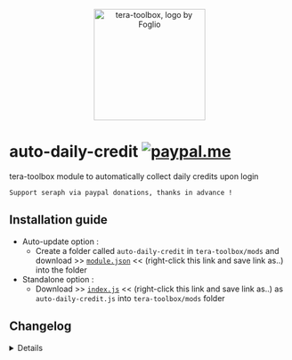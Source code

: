 <p align="center">
<a href="https://discord.gg/dUNDDtw">
<img src="https://github.com/seraphinush-gaming/pastebin/blob/master/logo_ttb_trans.png?raw=true" width="200" height="200" alt="tera-toolbox, logo by Foglio" />
</a>
</p>

# auto-daily-credit [![paypal.me](https://img.shields.io/badge/paypal.me-donate-333333.svg?colorA=40CEDB&colorB=333333)](https://www.paypal.me/seraphinush) 
tera-toolbox module to automatically collect daily credits upon login
```
Support seraph via paypal donations, thanks in advance !
```

## Installation guide
- Auto-update option :
  - Create a folder called `auto-daily-credit` in `tera-toolbox/mods` and download >> [`module.json`](https://raw.githubusercontent.com/seraphinush-gaming/auto-daily-credit/master/module.json) << (right-click this link and save link as..) into the folder
- Standalone option :
  - Download >> [`index.js`](https://raw.githubusercontent.com/seraphinush-gaming/auto-daily-credit/master/index.js) << (right-click this link and save link as..) as `auto-daily-credit.js` into `tera-toolbox/mods` folder

## Changelog
<details>

    1.00
    - Initial commit

</details>
